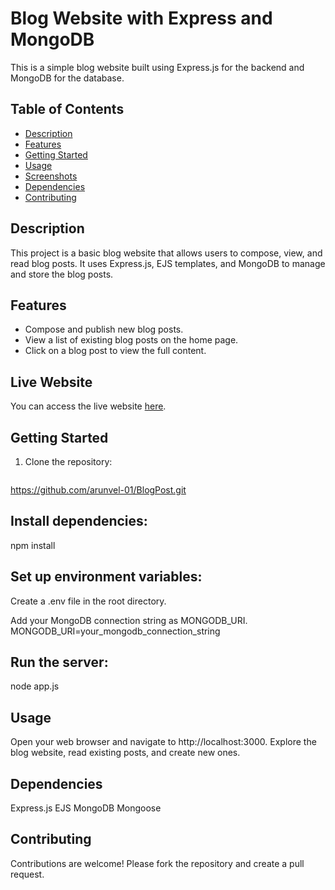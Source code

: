 # Blog Website with Express and MongoDB

This is a simple blog website built using Express.js for the backend and MongoDB for the database.

## Table of Contents

- [Description](#description)
- [Features](#features)
- [Getting Started](#getting-started)
- [Usage](#usage)
- [Screenshots](#screenshots)
- [Dependencies](#dependencies)
- [Contributing](#contributing)

## Description

This project is a basic blog website that allows users to compose, view, and read blog posts. It uses Express.js, EJS templates, and MongoDB to manage and store the blog posts.

## Features

- Compose and publish new blog posts.
- View a list of existing blog posts on the home page.
- Click on a blog post to view the full content.

## Live Website

You can access the live website [here](https://insightful-blogs.onrender.com).

## Getting Started

1. Clone the repository:

   ```bash
  https://github.com/arunvel-01/BlogPost.git
  
## Install dependencies:
  npm install
  
## Set up environment variables:

Create a .env file in the root directory.

Add your MongoDB connection string as MONGODB_URI.
MONGODB_URI=your_mongodb_connection_string

## Run the server:
node app.js

## Usage
Open your web browser and navigate to http://localhost:3000.
Explore the blog website, read existing posts, and create new ones.

## Dependencies
Express.js
EJS
MongoDB
Mongoose

## Contributing
Contributions are welcome! Please fork the repository and create a pull request.

